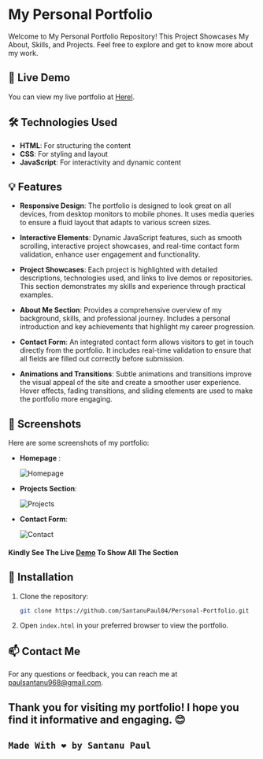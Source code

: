 # My Personal Portfolio

Welcome to My Personal Portfolio Repository! This Project Showcases My About, Skills, and Projects. Feel free to explore and get to know more about my work.

## 🚀 Live Demo

You can view my live portfolio at [Herel](http://your-live-portfolio-url).

## 🛠️ Technologies Used

- **HTML**: For structuring the content
- **CSS**: For styling and layout
- **JavaScript**: For interactivity and dynamic content


## 💡 Features

- **Responsive Design**: The portfolio is designed to look great on all devices, from desktop monitors to mobile phones. It uses media queries to ensure a fluid layout that adapts to various screen sizes.

- **Interactive Elements**: Dynamic JavaScript features, such as smooth scrolling, interactive project showcases, and real-time contact form validation, enhance user engagement and functionality.

- **Project Showcases**: Each project is highlighted with detailed descriptions, technologies used, and links to live demos or repositories. This section demonstrates my skills and experience through practical examples.

- **About Me Section**: Provides a comprehensive overview of my background, skills, and professional journey. Includes a personal introduction and key achievements that highlight my career progression.

- **Contact Form**: An integrated contact form allows visitors to get in touch directly from the portfolio. It includes real-time validation to ensure that all fields are filled out correctly before submission.

- **Animations and Transitions**: Subtle animations and transitions improve the visual appeal of the site and create a smoother user experience. Hover effects, fading transitions, and sliding elements are used to make the portfolio more engaging.

## 📸 Screenshots

Here are some screenshots of my portfolio:

- **Homepage** :

  ![Homepage](https://github.com/user-attachments/assets/eeaf5a64-89ca-44de-beeb-c2f65041f89f)


- **Projects Section**:
  
  ![Projects](https://github.com/user-attachments/assets/d6f6b870-c4a8-437a-91e9-eab26052dd8f)


- **Contact Form**:
  
  ![Contact](https://github.com/user-attachments/assets/1235e9f7-1a03-4017-9c07-c9ca70c0714b)



 #### Kindly See The Live [Demo]() To Show All The Section

## 🔧 Installation

1. Clone the repository:
    ```bash
    git clone https://github.com/SantanuPaul04/Personal-Portfolio.git
    ```
  
2. Open `index.html` in your preferred browser to view the portfolio.


## 📫 Contact Me

For any questions or feedback, you can reach me at [paulsantanu968@gmail.com](mailto:paulsantanu968@gmail.com).


## Thank you for visiting my portfolio! I hope you find it informative and engaging. 😊 

## `Made With ❤️ by Santanu Paul`
